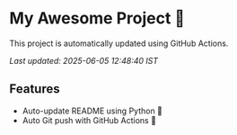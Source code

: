 # My Awesome Project 🚀

This project is automatically updated using GitHub Actions.

_Last updated: 2025-06-05 12:48:40 IST_

## Features
- Auto-update README using Python 🐍
- Auto Git push with GitHub Actions 🤖
